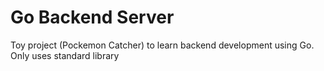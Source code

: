 # Go Backend Server

Toy project (Pockemon Catcher) to learn backend development using Go.
Only uses standard library
